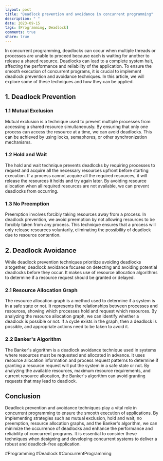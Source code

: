 ```yaml
---
layout: post
title: "Deadlock prevention and avoidance in concurrent programming"
description: " "
date: 2023-09-15
tags: [Programming, Deadlock]
comments: true
share: true
---
```


In concurrent programming, deadlocks can occur when multiple threads or processes are unable to proceed because each is waiting for another to release a shared resource. Deadlocks can lead to a complete system halt, affecting the performance and reliability of the application. To ensure the smooth execution of concurrent programs, it is crucial to implement deadlock prevention and avoidance techniques. In this article, we will explore some of these techniques and how they can be applied.

## 1. Deadlock Prevention

### 1.1 Mutual Exclusion

Mutual exclusion is a technique used to prevent multiple processes from accessing a shared resource simultaneously. By ensuring that only one process can access the resource at a time, we can avoid deadlocks. This can be achieved by using locks, semaphores, or other synchronization mechanisms.

### 1.2 Hold and Wait

The hold and wait technique prevents deadlocks by requiring processes to request and acquire all the necessary resources upfront before starting execution. If a process cannot acquire all the required resources, it will release the resources it holds and try again later. By avoiding resource allocation when all required resources are not available, we can prevent deadlocks from occurring.

### 1.3 No Preemption

Preemption involves forcibly taking resources away from a process. In deadlock prevention, we avoid preemption by not allowing resources to be forcibly taken from any process. This technique ensures that a process will only release resources voluntarily, eliminating the possibility of deadlock due to resource contention.

## 2. Deadlock Avoidance

While deadlock prevention techniques prioritize avoiding deadlocks altogether, deadlock avoidance focuses on detecting and avoiding potential deadlocks before they occur. It makes use of resource allocation algorithms to determine if a resource request should be granted or delayed.

### 2.1 Resource Allocation Graph

The resource allocation graph is a method used to determine if a system is in a safe state or not. It represents the relationships between processes and resources, showing which processes hold and request which resources. By analyzing the resource allocation graph, we can identify whether a deadlock is possible or not. If a cycle exists in the graph, then a deadlock is possible, and appropriate actions need to be taken to avoid it.

### 2.2 Banker's Algorithm

The Banker's algorithm is a deadlock avoidance technique used in systems where resources must be requested and allocated in advance. It uses resource allocation information and process request patterns to determine if granting a resource request will put the system in a safe state or not. By analyzing the available resources, maximum resource requirements, and current resource allocation, the Banker's algorithm can avoid granting requests that may lead to deadlock.

## Conclusion

Deadlock prevention and avoidance techniques play a vital role in concurrent programming to ensure the smooth execution of applications. By implementing strategies such as mutual exclusion, hold and wait, no preemption, resource allocation graphs, and the Banker's algorithm, we can minimize the occurrence of deadlocks and enhance the performance and reliability of concurrent programs. It is essential to consider these techniques when designing and developing concurrent systems to deliver a robust and deadlock-free application.

#Programming #Deadlock #ConcurrentProgramming